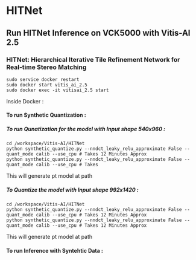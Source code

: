 # HITNet

## Run HITNet Inference on VCK5000 with Vitis-AI 2.5 

### HITNet: Hierarchical Iterative Tile Refinement Network for Real-time Stereo Matching

```
sudo service docker restart 
sudo docker start vitis_ai_2.5 
sudo docker exec -it vitisai_2.5 start
```

Inside Docker : 

#### To run Synthetic Quantization : 

##### To run Qunatization for the model with Input shape 540x960 : 
```
cd /workspace/Vitis-AI/HITNet
python synthetic_quantize.py --nndct_leaky_relu_approximate False --quant_mode calib --use_cpu # Takes 12 Minutes Approx 
python synthetic_quantize.py --nndct_leaky_relu_approximate False --quant_mode calib --use_cpu # Takes 
```
This will generate pt model at path  

##### To Quantize the model with Input shape 992x1420 : 
```
cd /workspace/Vitis-AI/HITNet
python synthetic_quantize.py --nndct_leaky_relu_approximate False --quant_mode calib --use_cpu # Takes 12 Minutes Approx 
python synthetic_quantize.py --nndct_leaky_relu_approximate False --quant_mode calib --use_cpu # Takes 12 Minutes Approx 
```
This will generate pt model at path

#### To run Inference with Syntehtic Data : 

